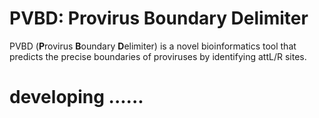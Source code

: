 # PVBD: Provirus Boundary Delimiter
PVBD (**P**rovirus **B**oundary **D**elimiter) is a novel bioinformatics tool that predicts the precise boundaries of proviruses by identifying attL/R sites.

# developing ......
